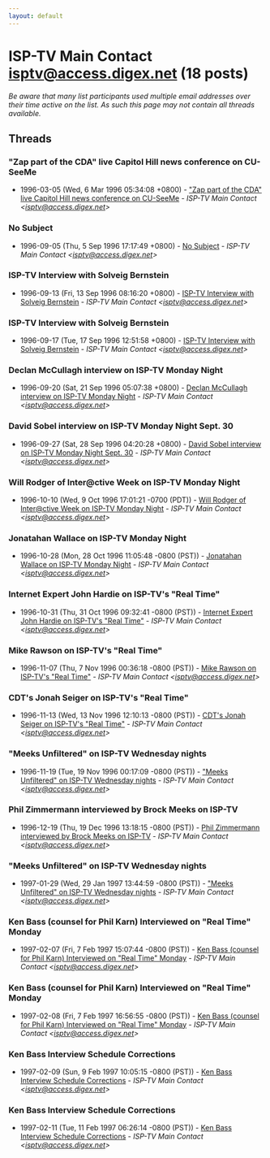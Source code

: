 ```yaml
---
layout: default
---
```


# ISP-TV Main Contact <isptv@access.digex.net> (18 posts)

_Be aware that many list participants used multiple email addresses over their time active on the list. As such this page may not contain all threads available._

## Threads

### "Zap part of the CDA" live Capitol Hill news conference on CU-SeeMe
+ 1996-03-05 (Wed, 6 Mar 1996 05:34:08 +0800) - ["Zap part of the CDA" live Capitol Hill news conference on CU-SeeMe](/archive/1996/03/9c10eb0945fb3c5739125120270d3b0b356cd9d7c9b2e2530efeec5fef9a28b2) - _ISP-TV Main Contact \<isptv@access.digex.net\>_

### No Subject
+ 1996-09-05 (Thu, 5 Sep 1996 17:17:49 +0800) - [No Subject](/archive/1996/09/8193471f9315f102f764c2cca188db2b07b97c1f71ea3a34cb449b48406507c1) - _ISP-TV Main Contact \<isptv@access.digex.net\>_

### ISP-TV Interview with Solveig Bernstein
+ 1996-09-13 (Fri, 13 Sep 1996 08:16:20 +0800) - [ISP-TV Interview with Solveig Bernstein](/archive/1996/09/fce7a49164644b998602103a8cfca3d1dea65f86267d6985ecbfe7b28f6be262) - _ISP-TV Main Contact \<isptv@access.digex.net\>_

### ISP-TV Interview with Solveig Bernstein
+ 1996-09-17 (Tue, 17 Sep 1996 12:51:58 +0800) - [ISP-TV Interview with Solveig Bernstein](/archive/1996/09/c4eb6239060426b227846ed2afc7d0e428c9102aaa4e55918889efe1c2fc664a) - _ISP-TV Main Contact \<isptv@access.digex.net\>_

### Declan McCullagh interview on ISP-TV Monday Night
+ 1996-09-20 (Sat, 21 Sep 1996 05:07:38 +0800) - [Declan McCullagh interview on ISP-TV Monday Night](/archive/1996/09/eaa7d026c72d07dbe071d4cc1b3d3630710a78495506daf5c691f74f0d9009bb) - _ISP-TV Main Contact \<isptv@access.digex.net\>_

### David Sobel interview on ISP-TV Monday Night Sept. 30
+ 1996-09-27 (Sat, 28 Sep 1996 04:20:28 +0800) - [David Sobel interview on ISP-TV Monday Night Sept. 30](/archive/1996/09/a444037176082f4bad6b749c00f353b0550996fbb73ded400fe989028ab3ab22) - _ISP-TV Main Contact \<isptv@access.digex.net\>_

### Will Rodger of Inter@ctive Week on ISP-TV Monday Night
+ 1996-10-10 (Wed, 9 Oct 1996 17:01:21 -0700 (PDT)) - [Will Rodger of Inter@ctive Week on ISP-TV Monday Night](/archive/1996/10/4c423301b6c01247feaa0e2c8fc4e51ac380b73e31961fccee615ed55b557a80) - _ISP-TV Main Contact \<isptv@access.digex.net\>_

### Jonatahan Wallace on ISP-TV Monday Night
+ 1996-10-28 (Mon, 28 Oct 1996 11:05:48 -0800 (PST)) - [Jonatahan Wallace on ISP-TV Monday Night](/archive/1996/10/2cb7b7f788d8ff4712bbd9e4ac9e5a9dc5ca70634bf483ee89016af95245660c) - _ISP-TV Main Contact \<isptv@access.digex.net\>_

### Internet Expert John Hardie on ISP-TV's "Real Time"
+ 1996-10-31 (Thu, 31 Oct 1996 09:32:41 -0800 (PST)) - [Internet Expert John Hardie on ISP-TV's "Real Time"](/archive/1996/10/979962ccf64bd8e401228403f700293608e3b083aad5a006d03b1605e824ee94) - _ISP-TV Main Contact \<isptv@access.digex.net\>_

### Mike Rawson on ISP-TV's "Real Time"
+ 1996-11-07 (Thu, 7 Nov 1996 00:36:18 -0800 (PST)) - [Mike Rawson on ISP-TV's "Real Time"](/archive/1996/11/250df6c1480d50a7ca2de19b2d0289fb5c851e8e07b5bef07f38508e02e0a151) - _ISP-TV Main Contact \<isptv@access.digex.net\>_

### CDT's Jonah Seiger on ISP-TV's "Real Time"
+ 1996-11-13 (Wed, 13 Nov 1996 12:10:13 -0800 (PST)) - [CDT's Jonah Seiger on ISP-TV's "Real Time"](/archive/1996/11/e77a8b03ea86b1001949fcfcb9b55eb774e95f4cfc39bed609606254b215c096) - _ISP-TV Main Contact \<isptv@access.digex.net\>_

### "Meeks Unfiltered" on ISP-TV Wednesday nights
+ 1996-11-19 (Tue, 19 Nov 1996 00:17:09 -0800 (PST)) - ["Meeks Unfiltered" on ISP-TV Wednesday nights](/archive/1996/11/8a6a262efe2bc1a40178fdd8d7af82e0c381fd6db61cf034dcb140a57f814edc) - _ISP-TV Main Contact \<isptv@access.digex.net\>_

### Phil Zimmermann interviewed by Brock Meeks on ISP-TV
+ 1996-12-19 (Thu, 19 Dec 1996 13:18:15 -0800 (PST)) - [Phil Zimmermann interviewed by Brock Meeks on ISP-TV](/archive/1996/12/df569a9bbc98db7ad264e38e221a36460385752e3e6a07988dc634d3bf11651c) - _ISP-TV Main Contact \<isptv@access.digex.net\>_

### "Meeks Unfiltered" on ISP-TV Wednesday nights
+ 1997-01-29 (Wed, 29 Jan 1997 13:44:59 -0800 (PST)) - ["Meeks Unfiltered" on ISP-TV Wednesday nights](/archive/1997/01/8a993d11769ea4dfc5b9b98c319a9eda91f7dd462e4ca18ec1d74f853fc5aaed) - _ISP-TV Main Contact \<isptv@access.digex.net\>_

### Ken Bass (counsel for Phil Karn) Interviewed on "Real Time" Monday
+ 1997-02-07 (Fri, 7 Feb 1997 15:07:44 -0800 (PST)) - [Ken Bass (counsel for Phil Karn) Interviewed on "Real Time" Monday](/archive/1997/02/971471ffcda23a228da1acb95d474516e1e6325035051974948172265ff76015) - _ISP-TV Main Contact \<isptv@access.digex.net\>_

### Ken Bass (counsel for Phil Karn) Interviewed on "Real Time" Monday
+ 1997-02-08 (Fri, 7 Feb 1997 16:56:55 -0800 (PST)) - [Ken Bass (counsel for Phil Karn) Interviewed on "Real Time" Monday](/archive/1997/02/0eeae1da726aece3ed4a25c06a1ce65702647a6139f6940ac868a48a70720c5e) - _ISP-TV Main Contact \<isptv@access.digex.net\>_

### Ken Bass Interview Schedule Corrections
+ 1997-02-09 (Sun, 9 Feb 1997 10:05:15 -0800 (PST)) - [Ken Bass Interview Schedule Corrections](/archive/1997/02/093e5b4787ffb5eeb96c4531dc3e4d617ae88bc73f3a04def1e3c98730dd8fc4) - _ISP-TV Main Contact \<isptv@access.digex.net\>_

### Ken Bass Interview Schedule Corrections
+ 1997-02-11 (Tue, 11 Feb 1997 06:26:14 -0800 (PST)) - [Ken Bass Interview Schedule Corrections](/archive/1997/02/c4ee32cdf5ab2199df7c5dcf0bcac9053b5efcee111ed74327218ddce278cd28) - _ISP-TV Main Contact \<isptv@access.digex.net\>_

